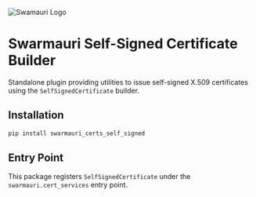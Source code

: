 ![Swamauri Logo](https://res.cloudinary.com/dbjmpekvl/image/upload/v1730099724/Swarmauri-logo-lockup-2048x757_hww01w.png)

# Swarmauri Self-Signed Certificate Builder

Standalone plugin providing utilities to issue self-signed X.509 certificates using the `SelfSignedCertificate` builder.

## Installation

```bash
pip install swarmauri_certs_self_signed
```

## Entry Point

This package registers `SelfSignedCertificate` under the `swarmauri.cert_services` entry point.
